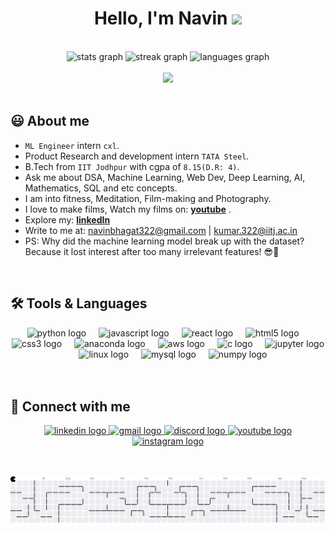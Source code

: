 <h1 align="center">Hello, I'm Navin <img src="https://media.giphy.com/media/hvRJCLFzcasrR4ia7z/giphy.gif" width="35"></h1>
<p align="center">
  <a href="https://readme-typing-svg.herokuapp.com?font=Fira+Code&pause=1000&color=F7E238&width=435&lines=The+absolute+Learner%2C+Alumn+of+IIT+Jodhpur"></a>
</p>

<br>

<div align="center">
  <img src="https://github-readme-stats.vercel.app/api?username=navinbhagat322&hide_title=false&hide_rank=false&show_icons=true&include_all_commits=true&count_private=true&disable_animations=false&theme=dracula&locale=en&hide_border=false" height="150" alt="stats graph" />
  <img src="https://streak-stats.demolab.com?user=navinbhagat322&locale=en&mode=daily&theme=dracula&hide_border=false&border_radius=5" height="150" alt="streak graph" />
  <img src="https://github-readme-stats.vercel.app/api/top-langs?username=navinbhagat322&locale=en&hide_title=false&layout=compact&card_width=320&langs_count=5&theme=dracula&hide_border=false" height="150" alt="languages graph" />
</div>

<br>

<div align="center">
  <img src="https://profile-counter.glitch.me/navinbhagat322/count.svg?" />
</div>

<br>

## 😃 About me

- `ML Engineer` intern `cxl`.
- Product Research and development intern `TATA Steel`.
- B.Tech from `IIT Jodhpur` with cgpa of `8.15(D.R: 4)`.
- Ask me about DSA, Machine Learning, Web Dev, Deep Learning, AI, Mathematics, SQL and etc concepts. 
- I am into fitness, Meditation, Film-making and Photography.
- I love to make films, Watch my films on: [<B>youtube</B>](https://www.youtube.com/@Navin_bhagat) .
- Explore my: [<B>linkedIn</B>](https://www.linkedin.com/in/navin322/)
- Write to me at: <a href="mailto:navinbhagat322@gmail.com">navinbhagat322@gmail.com</a> | <a href="mailto:kumar.322@iitj.ac.in">kumar.322@iitj.ac.in</a>
- PS: Why did the machine learning model break up with the dataset?Because it lost interest after too many irrelevant features! 😎🤖

<br>

## 🛠️ Tools & Languages

<div align="center">
  <img src="https://cdn.jsdelivr.net/gh/devicons/devicon/icons/python/python-original.svg" height="30" alt="python logo" />
  <img width="12" />
  <img src="https://cdn.jsdelivr.net/gh/devicons/devicon/icons/javascript/javascript-original.svg" height="30" alt="javascript logo" />
  <img width="12" />
  <img src="https://cdn.jsdelivr.net/gh/devicons/devicon/icons/react/react-original.svg" height="30" alt="react logo" />
  <img width="12" />
  <img src="https://cdn.jsdelivr.net/gh/devicons/devicon/icons/html5/html5-original.svg" height="30" alt="html5 logo" />
  <img width="12" />
  <img src="https://cdn.jsdelivr.net/gh/devicons/devicon/icons/css3/css3-original.svg" height="30" alt="css3 logo" />
  <img width="12" />
  <img src="https://cdn.jsdelivr.net/gh/devicons/devicon/icons/anaconda/anaconda-original.svg" height="30" alt="anaconda logo" />
  <img width="12" />
  <img src="https://cdn.jsdelivr.net/gh/devicons/devicon/icons/amazonwebservices/amazonwebservices-line-wordmark.svg" height="30" alt="aws logo" />
  <img width="12" />
  <img src="https://cdn.jsdelivr.net/gh/devicons/devicon/icons/c/c-original.svg" height="30" alt="c logo" />
  <img width="12" />
  <img src="https://cdn.jsdelivr.net/gh/devicons/devicon/icons/jupyter/jupyter-original.svg" height="30" alt="jupyter logo" />
  <img width="12" />
  <img src="https://cdn.jsdelivr.net/gh/devicons/devicon/icons/linux/linux-original.svg" height="30" alt="linux logo" />
  <img width="12" />
  <img src="https://cdn.jsdelivr.net/gh/devicons/devicon/icons/mysql/mysql-original.svg" height="30" alt="mysql logo" />
  <img width="12" />
  <img src="https://cdn.jsdelivr.net/gh/devicons/devicon/icons/numpy/numpy-original.svg" height="30" alt="numpy logo" />
</div>

<br>
<br>

## 🤝 Connect with me

<p align="center">
  <a href="https://www.linkedin.com/in/navin322/" target="_blank">
    <img src="https://img.shields.io/static/v1?message=LinkedIn&logo=linkedin&label=&color=0077B5&logoColor=white&labelColor=&style=for-the-badge" height="35" alt="linkedin logo" />
  </a>
  <a href="mailto:navinbhagat322@gmail.com" target="_blank">
    <img src="https://img.shields.io/static/v1?message=Gmail&logo=gmail&label=&color=D14836&logoColor=white&labelColor=&style=for-the-badge" height="35" alt="gmail logo" />
  </a>
  <a href="https://discord.com/channels/@me/1184878760487567400" target="_blank">
    <img src="https://img.shields.io/static/v1?message=Discord&logo=discord&label=&color=7289DA&logoColor=white&labelColor=&style=for-the-badge" height="35" alt="discord logo" />
  </a>
  <a href="https://www.youtube.com/@Navin_bhagat" target="_blank">
    <img src="https://img.shields.io/static/v1?message=Youtube&logo=youtube&label=&color=FF0000&logoColor=white&labelColor=&style=for-the-badge" height="35" alt="youtube logo" />
  </a>
  <a href="https://www.instagram.com/navin.bhagat_/" target="_blank">
    <img src="https://img.shields.io/static/v1?message=Instagram&logo=instagram&label=&color=E4405F&logoColor=white&labelColor=&style=for-the-badge" height="35" alt="instagram logo" />
  </a>
</p>

<br>
<br>

<picture>
  <source media="(prefers-color-scheme: dark)" srcset="https://raw.githubusercontent.com/navinbhagat322/navinbhagat322/output/pacman-contribution-graph-dark.svg">
  <source media="(prefers-color-scheme: light)" srcset="https://raw.githubusercontent.com/navinbhagat322/navinbhagat322/output/pacman-contribution-graph.svg">
  <img alt="pacman contribution graph" src="https://raw.githubusercontent.com/navinbhagat322/navinbhagat322/output/pacman-contribution-graph.svg">
</picture>
